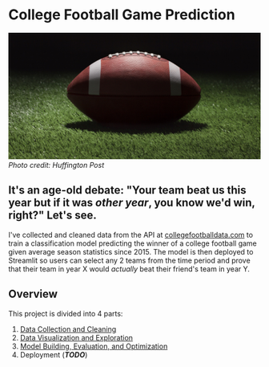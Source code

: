 # College Football Game Prediction
![](/images/cover_photo.jpg)
*Photo credit: Huffington Post*

## It's an age-old debate: "Your team beat us this year but if it was _*other year*_, you know we'd win, right?" Let's see.

I've collected and cleaned data from the API at [collegefootballdata.com](https://www.collegefootballdata.com/) to train a classification model predicting the winner of a college football game given average season statistics since 2015. The model is then deployed to Streamlit so users can select any 2 teams from the time period and prove that their team in year X would *actually* beat their friend's team in year Y.

## Overview
This project is divided into 4 parts:
1. [Data Collection and Cleaning](https://github.com/DImsirovic/cfb_game_prediction/blob/main/data_collection/data_collection.md)
2. [Data Visualization and Exploration](https://github.com/DImsirovic/cfb_game_prediction/blob/main/data_collection/data_collection.m)
3. [Model Building, Evaluation, and Optimization](https://github.com/DImsirovic/cfb_game_prediction/blob/main/modeling/modeling.md)
4. Deployment (***TODO***)

